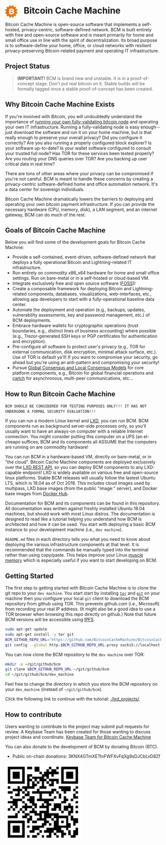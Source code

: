 
# <img src="./resources/images/bcmlogo_super_small.png" alt="Bitcoin Cache Machine Logo" style="float: left; margin-right: 20px;" /> Bitcoin Cache Machine

Bitcoin Cache Machine is open-source software that implements a self-hosted, privacy-centric, software-defined network. BCM is built entirely with free and open-source software and is meant primarily for home and small office use in line with the spirit of decentralization. Its broad purpose is to software-define your home, office, or cloud networks with resilient privacy-preserving Bitcoin-related payment and operating IT infrastructure.

## Project Status

> **IMPORTANT!**
> BCM is brand new and unstable. It is in a proof-of-concept stage. Don't put real bitcoin on it. Stable builds will be formally tagged once a stable proof-of-concept has been created.

## Why Bitcoin Cache Machine Exists

If you're involved with Bitcoin, you will undoubtedly understand the importance of [running your own fully-validating bitcoin node](https://medium.com/@lopp/securing-your-financial-sovereignty-3af6fe834603) and operating your own IT infrastructure. Running a fully-validating node is easy enough--just download the software and run it on your home machine, but is that really enough to preserve your overall privacy? Did you configure it correctly? Are you also running a properly configured block explorer? Is your software up-to-date? Is your wallet software configured to consult your trusted full node? Has TOR for these services been tested properly? Are you routing your DNS queries over TOR? Are you backing up user critical data in real time?

There are tons of other areas where your privacy can be compromised if you're not careful. BCM is meant to handle these concerns by creating a privacy-centric software-defined home and office automation network. It's a data center for sovereign individuals.

Bitcoin Cache Machine dramatically lowers the barriers to deploying and operating your own bitcoin payment infrastructure. If you can provide the necessary hardware (CPU, memory, disk), a LAN segment, and an internet gateway, BCM can do much of the rest.

## Goals of Bitcoin Cache Machine

Below you will find some of the development goals for Bitcoin Cache Machine:

* Provide a self-contained, event-driven, software-defined network that deploys a fully operational Bitcoin and Lightning-related IT infrastructure.
* Run entirely on commodity x86_x64 hardware for home and small office settings. Run on bare-metal or in a self-hosted or cloud-based VM.
* Integrate exclusively free and open source software ([FOSS](https://en.wikipedia.org/wiki/Free_and_open-source_software))!
* Create a composable framework for deploying Bitcoin and Lightning-related components, databases, visualizations, web-interfaces, etc., allowing app developers to start with a fully-operational baseline data center.
* Automate the deployment and operation (e.g., backups, updates, vulnerability assessments, key and password management, etc.) of BCM deployments.
* Embrace hardware wallets for cryptographic  operations (trust boundaries, e.g., distinct lines of business accounting) where possible (e.g., Trezor-generated SSH keys or PGP certificates for authentication and encryption).
* Pre-configure all software to protect user's privacy (e.g., TOR for external communication, disk encryption, minimal attack surface, etc.). Use of TOR is default ya'll! If you want to compromise your security, go ahead but you're using an anti-pattern and compromising your security!
* Pursue [Global Consensus and Local Consensus Models](https://twitter.com/SarahJamieLewis/status/1016832509709914112) for core platform components, e.g., Bitcoin for global financial operations and [cwtch](https://openprivacy.ca/blog/2018/06/28/announcing-cwtch/) for asynchronous, multi-peer communications, etc...

## How to Run Bitcoin Cache Machine

`BCM SHOULD BE CONSIDERED FOR TESTING PURPOSES ONLY!!! IT HAS NOT UNDERGONE A FORMAL SECURITY EVALUATION!!!`

If you can run a modern Linux kernel and [LXD](https://linuxcontainers.org/lxd/), you can run BCM. BCM components run as background server-side processes only, so you'll usually want to have an always-on computer with a reliable Internet connection. You might consider putting this computer on a UPS (an el-cheapo suffices; BCM and its components all ASSUME that the computers are running on are commodity hardware!

 You can run BCM in a hardware-based VM, directly on bare-metal, or in "the cloud". Bitcoin Cache Machine components are deployed exclusively over the [LXD REST API](https://github.com/lxc/lxd/blob/master/doc/rest-api.md), so you can deploy BCM components to any LXD-capable endpoint! LXD is widely available on various free and open-source linux platforms. Stable BCM releases will usually follow the lastest Ubuntu LTS, which is 18.04 as of Oct 2018. This includes cloud images used by multipass, LXD base images (from the public "image:" server), and Docker base images from [Docker Hub](http://dockerhub.com/).

Documentation for BCM and its components can be found in this repository. All documentation was written against freshly installed Ubuntu 18.04 machines, but should work with most Linux distros. The documentation is designed to read like a tutorial helping you understand how BCM is architected and how it can be used. You start with deploying a basic BCM instance to your development machine (i.e., `dev machine`).

 `README.md` files in each directory tells you what you need to know about deploying the various infrastructure components at that level.  It is recommended that the commands be manually typed into the terminal rather than using copy/paste. This helps improve your Linux [muscle memory](https://en.wikipedia.org/wiki/Muscle_memory) which is especially useful if you want to start developing on BCM.

## Getting Started

The first step to getting started with Bitcoin Cache Machine is to clone the git repo to your `dev machine`. You start start by installing [`tor`](https://www.torproject.org/) and [`git`](https://git-scm.com/downloads) on your machine then you configure your local `git` client to download the BCM repository from github using TOR. This prevents github.com (i.e., Microsoft) from recording your real IP address. (It might also be a good idea to use a TOR browser when browsing this repo directly on github.) Note that future BCM versions will be accessible using [IPFS](https://ipfs.io/).

```bash
sudo apt-get update
sudo apt-get install -y tor git
BCM_GITHUB_REPO_URL="https://github.com/BitcoinCacheMachine/BitcoinCacheMachine"
git config --global http.$BCM_GITHUB_REPO_URL.proxy socks5://localhost:9050
```

You can now clone the BCM repository to the `dev machine` over TOR:

```bash
mkdir -p ~/git/github/bcm
git clone $BCM_GITHUB_REPO_URL ~/git/github/bcm
cd ~/git/github/bcm/dev_machine
```

Feel free to change the directory in which you store the BCM repository on your `dev_machine` (instead of `~/git/github/bcm`).

Click the following link to continue with the tutorial: [./lxd_projects/](./lxd_projects/).

## How to contribute

Users wanting to contribute to the project may submit pull requests for review. A Keybase Team has been created for those wanting to discuss project ideas and coordinate. [Keybase Team for Bitcoin Cache Machine](https://keybase.io/team/btccachemachine)

You can also donate to the development of BCM by donating Bitcoin (BTC).

* Public on-chain donations: 3KNX4GTmXETtnFWFXvFqXg9sDJCbLvD8Zf

[<img src="./resources/images/onchain_public_donation_address.png" alt="BCM Donation Address" height="250" width="250">](bitcoin:3KNX4GTmXETtnFWFXvFqXg9sDJCbLvD8Zf)
